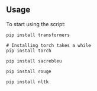 ## Usage

To start using the script:

```
pip install transformers

# Installing torch takes a while
pip install torch

pip install sacrebleu

pip install rouge

pip install nltk
```
